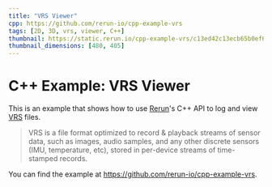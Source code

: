 ```yaml
---
title: "VRS Viewer"
cpp: https://github.com/rerun-io/cpp-example-vrs
tags: [2D, 3D, vrs, viewer, C++]
thumbnail: https://static.rerun.io/cpp-example-vrs/c13ed42c13ecb65b0ef689533c0525ab97471e21/480w.png
thumbnail_dimensions: [480, 405]
---
```


# C++ Example: VRS Viewer

This is an example that shows how to use [Rerun](https://github.com/rerun-io/rerun)'s C++ API to log and view [VRS](https://github.com/facebookresearch/vrs) files.

> VRS is a file format optimized to record & playback streams of sensor data, such as images, audio samples, and any other discrete sensors (IMU, temperature, etc), stored in per-device streams of time-stamped records.

You can find the example at <https://github.com/rerun-io/cpp-example-vrs>.

<picture>
  <img src="https://static.rerun.io/cpp-example-vrs/c13ed42c13ecb65b0ef689533c0525ab97471e21/full.png" alt="">
  <source media="(max-width: 480px)" srcset="https://static.rerun.io/cpp-example-vrs/c13ed42c13ecb65b0ef689533c0525ab97471e21/480w.png">
  <source media="(max-width: 768px)" srcset="https://static.rerun.io/cpp-example-vrs/c13ed42c13ecb65b0ef689533c0525ab97471e21/768w.png">
  <source media="(max-width: 1024px)" srcset="https://static.rerun.io/cpp-example-vrs/c13ed42c13ecb65b0ef689533c0525ab97471e21/1024w.png">
  <source media="(max-width: 1200px)" srcset="https://static.rerun.io/cpp-example-vrs/c13ed42c13ecb65b0ef689533c0525ab97471e21/1200w.png">
</picture>
